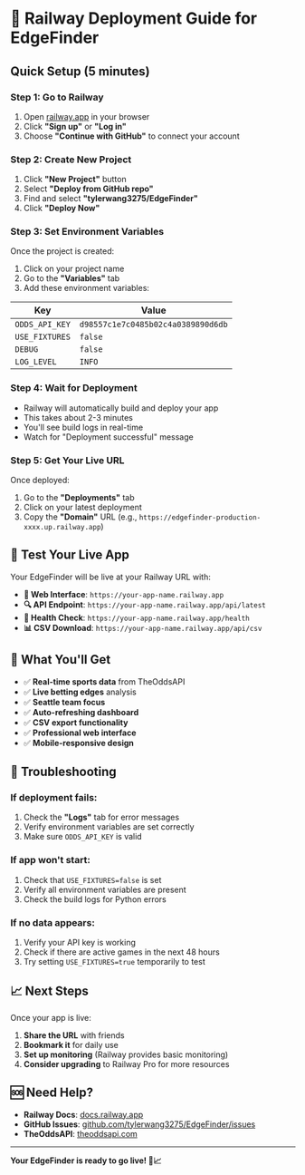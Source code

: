 # 🚀 Railway Deployment Guide for EdgeFinder

## Quick Setup (5 minutes)

### Step 1: Go to Railway
1. Open [railway.app](https://railway.app) in your browser
2. Click **"Sign up"** or **"Log in"**
3. Choose **"Continue with GitHub"** to connect your account

### Step 2: Create New Project
1. Click **"New Project"** button
2. Select **"Deploy from GitHub repo"**
3. Find and select **"tylerwang3275/EdgeFinder"**
4. Click **"Deploy Now"**

### Step 3: Set Environment Variables
Once the project is created:
1. Click on your project name
2. Go to the **"Variables"** tab
3. Add these environment variables:

| Key | Value |
|-----|-------|
| `ODDS_API_KEY` | `d98557c1e7c0485b02c4a0389890d6db` |
| `USE_FIXTURES` | `false` |
| `DEBUG` | `false` |
| `LOG_LEVEL` | `INFO` |

### Step 4: Wait for Deployment
- Railway will automatically build and deploy your app
- This takes about 2-3 minutes
- You'll see build logs in real-time
- Watch for "Deployment successful" message

### Step 5: Get Your Live URL
Once deployed:
1. Go to the **"Deployments"** tab
2. Click on your latest deployment
3. Copy the **"Domain"** URL (e.g., `https://edgefinder-production-xxxx.up.railway.app`)

## 🎯 Test Your Live App

Your EdgeFinder will be live at your Railway URL with:

- **📱 Web Interface**: `https://your-app-name.railway.app`
- **🔍 API Endpoint**: `https://your-app-name.railway.app/api/latest`
- **💚 Health Check**: `https://your-app-name.railway.app/health`
- **📊 CSV Download**: `https://your-app-name.railway.app/api/csv`

## 🎉 What You'll Get

- ✅ **Real-time sports data** from TheOddsAPI
- ✅ **Live betting edges** analysis
- ✅ **Seattle team focus**
- ✅ **Auto-refreshing dashboard**
- ✅ **CSV export functionality**
- ✅ **Professional web interface**
- ✅ **Mobile-responsive design**

## 🔧 Troubleshooting

### If deployment fails:
1. Check the **"Logs"** tab for error messages
2. Verify environment variables are set correctly
3. Make sure `ODDS_API_KEY` is valid

### If app won't start:
1. Check that `USE_FIXTURES=false` is set
2. Verify all environment variables are present
3. Check the build logs for Python errors

### If no data appears:
1. Verify your API key is working
2. Check if there are active games in the next 48 hours
3. Try setting `USE_FIXTURES=true` temporarily to test

## 📈 Next Steps

Once your app is live:
1. **Share the URL** with friends
2. **Bookmark it** for daily use
3. **Set up monitoring** (Railway provides basic monitoring)
4. **Consider upgrading** to Railway Pro for more resources

## 🆘 Need Help?

- **Railway Docs**: [docs.railway.app](https://docs.railway.app)
- **GitHub Issues**: [github.com/tylerwang3275/EdgeFinder/issues](https://github.com/tylerwang3275/EdgeFinder/issues)
- **TheOddsAPI**: [theoddsapi.com](https://theoddsapi.com)

---

**Your EdgeFinder is ready to go live! 🚀📈**
